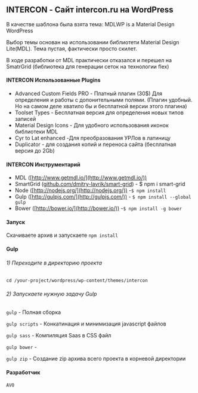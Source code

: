 ## INTERCON - Сайт intercon.ru на WordPress 

В качестве шаблона была взята тема: MDLWP is a Material Design WordPress 

Выбор темы основан на использовании библиотети Material Design Lite(MDL). Тема пустая, фактически просто скилет.

В ходе разработки от MDL практически отказался и перешел на SmatrGrid (библиотека для генерации сеток на технологии flex)



#### INTERCON Использованные Plugins

- Advanced Custom Fields PRO - Платный плагин (30$) Для определения и работы с допонительными полями. (Плагин удобный. Но на самом деле хватило бы и бесплатной версии этого плагина)
- Toolset Types - Бесплатная версия для определения новых типов записей
- Material Design Icons - Для удобного использования иконок библиотеки MDL
- Cyr to Lat enhanced -Для преобразования УРЛов в латиницу
- Duplicator - для создания копий и переноса сайта (бесплатная версия до 2Gb)


#### INTERCON Инструментарий

- MDL ([http://www.getmdl.io/](http://www.getmdl.io/)) 
- SmartGrid ([github.com/dmitry-lavrik/smart-grid](github.com/dmitry-lavrik/smart-grid)) - $ npm i smart-grid 
- Node ([http://nodejs.org/](http://nodejs.org/)) -`$ npm install`
- Gulp ([http://gulpjs.com/](http://gulpjs.com/)) - `$ npm install --global gulp`
- Bower ([http://bower.io/](http://bower.io/)) -`$ npm install -g bower`

#### Запуск
Скачиваете архив и запускаете `npm install` 

#### Gulp

###### 1) Переходите в директорию проекта
`cd /your-project/wordpress/wp-content/themes/intercon`

###### 2) Запускаете нужную задачу Gulp

`gulp` - Полная сборка

`gulp scripts` - Конкатинация и минимизация  javascript файлов

`gulp sass` - Компиляция Saas в CSS файл

`gulp bower` - 

`gulp zip` - Создание  zip архива всего проекта в корневой директории

#### Разработчик
    AVO